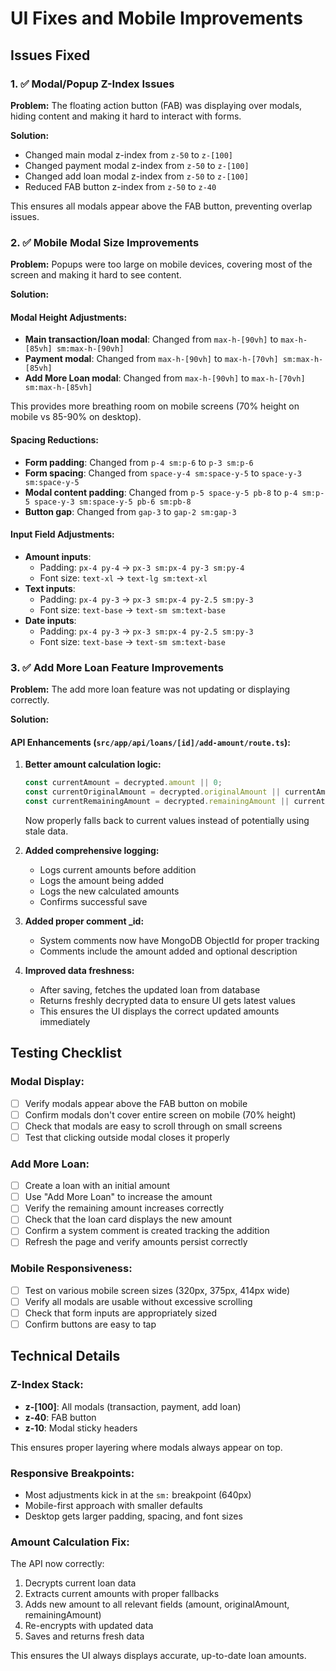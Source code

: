# UI Fixes and Mobile Improvements

## Issues Fixed

### 1. ✅ Modal/Popup Z-Index Issues
**Problem:** The floating action button (FAB) was displaying over modals, hiding content and making it hard to interact with forms.

**Solution:**
- Changed main modal z-index from `z-50` to `z-[100]`
- Changed payment modal z-index from `z-50` to `z-[100]`
- Changed add loan modal z-index from `z-50` to `z-[100]`
- Reduced FAB button z-index from `z-50` to `z-40`

This ensures all modals appear above the FAB button, preventing overlap issues.

### 2. ✅ Mobile Modal Size Improvements
**Problem:** Popups were too large on mobile devices, covering most of the screen and making it hard to see content.

**Solution:**

#### Modal Height Adjustments:
- **Main transaction/loan modal**: Changed from `max-h-[90vh]` to `max-h-[85vh] sm:max-h-[90vh]`
- **Payment modal**: Changed from `max-h-[90vh]` to `max-h-[70vh] sm:max-h-[85vh]`
- **Add More Loan modal**: Changed from `max-h-[90vh]` to `max-h-[70vh] sm:max-h-[85vh]`

This provides more breathing room on mobile screens (70% height on mobile vs 85-90% on desktop).

#### Spacing Reductions:
- **Form padding**: Changed from `p-4 sm:p-6` to `p-3 sm:p-6`
- **Form spacing**: Changed from `space-y-4 sm:space-y-5` to `space-y-3 sm:space-y-5`
- **Modal content padding**: Changed from `p-5 space-y-5 pb-8` to `p-4 sm:p-5 space-y-3 sm:space-y-5 pb-6 sm:pb-8`
- **Button gap**: Changed from `gap-3` to `gap-2 sm:gap-3`

#### Input Field Adjustments:
- **Amount inputs**: 
  - Padding: `px-4 py-4` → `px-3 sm:px-4 py-3 sm:py-4`
  - Font size: `text-xl` → `text-lg sm:text-xl`
- **Text inputs**:
  - Padding: `px-4 py-3` → `px-3 sm:px-4 py-2.5 sm:py-3`
  - Font size: `text-base` → `text-sm sm:text-base`
- **Date inputs**:
  - Padding: `px-4 py-3` → `px-3 sm:px-4 py-2.5 sm:py-3`
  - Font size: `text-base` → `text-sm sm:text-base`

### 3. ✅ Add More Loan Feature Improvements
**Problem:** The add more loan feature was not updating or displaying correctly.

**Solution:**

#### API Enhancements (`src/app/api/loans/[id]/add-amount/route.ts`):

1. **Better amount calculation logic:**
   ```typescript
   const currentAmount = decrypted.amount || 0;
   const currentOriginalAmount = decrypted.originalAmount || currentAmount;
   const currentRemainingAmount = decrypted.remainingAmount || currentAmount;
   ```
   Now properly falls back to current values instead of potentially using stale data.

2. **Added comprehensive logging:**
   - Logs current amounts before addition
   - Logs the amount being added
   - Logs the new calculated amounts
   - Confirms successful save

3. **Added proper comment _id:**
   - System comments now have MongoDB ObjectId for proper tracking
   - Comments include the amount added and optional description

4. **Improved data freshness:**
   - After saving, fetches the updated loan from database
   - Returns freshly decrypted data to ensure UI gets latest values
   - This ensures the UI displays the correct updated amounts immediately

## Testing Checklist

### Modal Display:
- [ ] Verify modals appear above the FAB button on mobile
- [ ] Confirm modals don't cover entire screen on mobile (70% height)
- [ ] Check that modals are easy to scroll through on small screens
- [ ] Test that clicking outside modal closes it properly

### Add More Loan:
- [ ] Create a loan with an initial amount
- [ ] Use "Add More Loan" to increase the amount
- [ ] Verify the remaining amount increases correctly
- [ ] Check that the loan card displays the new amount
- [ ] Confirm a system comment is created tracking the addition
- [ ] Refresh the page and verify amounts persist correctly

### Mobile Responsiveness:
- [ ] Test on various mobile screen sizes (320px, 375px, 414px wide)
- [ ] Verify all modals are usable without excessive scrolling
- [ ] Check that form inputs are appropriately sized
- [ ] Confirm buttons are easy to tap

## Technical Details

### Z-Index Stack:
- **z-[100]**: All modals (transaction, payment, add loan)
- **z-40**: FAB button
- **z-10**: Modal sticky headers

This ensures proper layering where modals always appear on top.

### Responsive Breakpoints:
- Most adjustments kick in at the `sm:` breakpoint (640px)
- Mobile-first approach with smaller defaults
- Desktop gets larger padding, spacing, and font sizes

### Amount Calculation Fix:
The API now correctly:
1. Decrypts current loan data
2. Extracts current amounts with proper fallbacks
3. Adds new amount to all relevant fields (amount, originalAmount, remainingAmount)
4. Re-encrypts with updated data
5. Saves and returns fresh data

This ensures the UI always displays accurate, up-to-date loan amounts.
